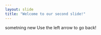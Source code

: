 ```yaml
---
layout: slide
title: "Welcome to our second slide!"
---
```

sometning new
Use the left arrow to go back!
